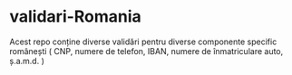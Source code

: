 # validari-Romania
 Acest repo conține diverse validări pentru diverse componente specific românești ( CNP, numere de telefon, IBAN, numere de înmatriculare auto, ș.a.m.d. )
